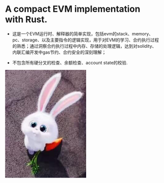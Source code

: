 # A compact EVM implementation with Rust.

- 这是一个EVM运行时、解释器的简单实现，包括evm的stack、memory、pc、storage、以及主要指令的逻辑实现，用于对EVM的学习、合约执行过程的熟悉；通过洞察合约执行过程中内存、存储的处理逻辑，达到对solidity、内联汇编开发中gas节约、合约安全的深刻理解；

- 不包含所有硬分叉的检查、余额检查、account state的校验.

![image](https://github.com/anylots/evmapp/blob/main/evm_rabbit.png)